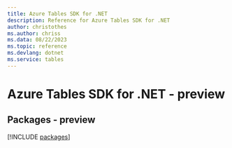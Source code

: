 ```yaml
---
title: Azure Tables SDK for .NET
description: Reference for Azure Tables SDK for .NET
author: christothes
ms.author: chriss
ms.data: 08/22/2023
ms.topic: reference
ms.devlang: dotnet
ms.service: tables
---
```

# Azure Tables SDK for .NET - preview
## Packages - preview
[!INCLUDE [packages](tables-index.md)]